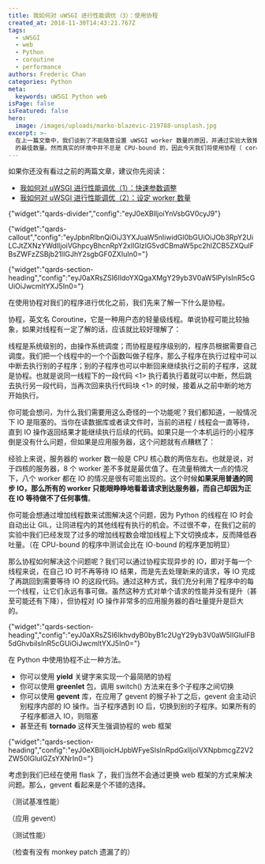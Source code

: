 ```yaml
---
title: 我如何对 uWSGI 进行性能调优（3）：使用协程
created_at: 2018-11-30T14:43:21.767Z
tags:
  - uWSGI
  - web
  - Python
  - coroutine
  - performance
authors: Frederic Chan
categories: Python
meta:
  keywords: uWSGI Python web
isPage: false
isFeatured: false
hero:
  image: /images/uploads/marko-blazevic-219788-unsplash.jpg
excerpt: >-
  在上一篇文章中，我们谈到了不能随意设置 uWSGI worker 数量的原因，并通过实验大致推算出了在 CPU-bound 的程序中 worker
  的最佳数量。然而真实的环境中并不总是 CPU-bound 的，因此今天我们将使用协程（ coroutine ）来优化 IO-bound 时的情况。
---
```

如果你还没有看过之前的两篇文章，建议你先阅读：

* [我如何对 uWSGI 进行性能调优（1）：快速参数调整](https://blog.admirable.pro/posts/uwsgi-performance-tuning/)
* [我如何对 uWSGI 进行性能调优（2）：设定 worker 数量](https://blog.admirable.pro/posts/uwsgi-performance-tuning-2/)

{"widget":"qards-divider","config":"eyJ0eXBlIjoiYnVsbGV0cyJ9"}

{"widget":"qards-callout","config":"eyJpbnRlbnQiOiJ3YXJuaW5nIiwidGl0bGUiOiJOb3RpY2UiLCJtZXNzYWdlIjoiVGhpcyBhcnRpY2xlIGlzIG5vdCBmaW5pc2hlZCB5ZXQuIFBsZWFzZSBjb21lIGJhY2sgbGF0ZXIuIn0="}

{"widget":"qards-section-heading","config":"eyJ0aXRsZSI6IldoYXQgaXMgY29yb3V0aW5lPyIsInR5cGUiOiJwcmltYXJ5In0="}

在使用协程对我们的程序进行优化之前，我们先来了解一下什么是协程。

协程，英文名 Coroutine，它是一种用户态的轻量级线程。单说协程可能比较抽象，如果对线程有一定了解的话，应该就比较好理解了：

线程是系统级别的，由操作系统调度；而协程是程序级别的，程序员根据需要自己调度。我们把一个线程中的一个个函数叫做子程序，那么子程序在执行过程中可以中断去执行别的子程序；别的子程序也可以中断回来继续执行之前的子程序，这就是协程。也就是说同一线程下的一段代码 <1> 执行着执行着就可以中断，然后跳去执行另一段代码，当再次回来执行代码块 <1> 的时候，接着从之前中断的地方开始执行。

你可能会想问，为什么我们需要用这么奇怪的一个功能呢？我们都知道，一般情况下 IO 是阻塞的。当你在读数据库或者读文件时，当前的进程 / 线程会一直等待，直到 IO 操作返回结果才能继续执行后续的代码。如果只是一个本机运行的小程序倒是没有什么问题，但如果是应用服务器，这个问题就有点糟糕了：

经验上来说，服务器的 worker 数一般是 CPU 核心数的两倍左右。也就是说，对于四核的服务器，8 个 worker 差不多就是最优值了。在流量稍微大一点的情况下，八个 worker 都在 IO 的情况是很有可能出现的。这个时候**如果采用普通的同步 IO，那么所有的 worker 只能眼睁睁地看着请求到达服务器，而自己却因为正在 IO 等待做不了任何事情**。

你可能会想通过增加线程数来试图解决这个问题，因为 Python 的线程在 IO 时会自动出让 GIL，让同进程内的其他线程有执行的机会。不过很不幸，在我们之前的实验中我们已经发现了过多的增加线程数会增加线程上下文切换成本，反而降低吞吐量。（在  CPU-bound 的程序中测试会比在 IO-bound 的程序更加明显）

那么协程如何解决这个问题呢？我们可以通过协程实现异步的 IO，即对于每一个线程来说，在自己 IO 时不再等待 IO 结果，而是先去处理新来的请求，等 IO 完成了再跳回到需要等待 IO 的这段代码。通过这种方式，我们充分利用了程序中的每一个线程，让它们永远有事可做。虽然这种方式对单个请求的性能并没有提升（甚至可能还有下降），但协程对 IO 操作非常多的应用服务器的吞吐量提升是巨大的。

{"widget":"qards-section-heading","config":"eyJ0aXRsZSI6IkhvdyB0byB1c2UgY29yb3V0aW5lIGluIFB5dGhvbiIsInR5cGUiOiJwcmltYXJ5In0="}

在 Python 中使用协程不止一种方法。

* 你可以使用 **yield** 关键字来实现一个最简陋的协程
* 你可以使用 **greenlet** 包，调用 switch() 方法来在多个子程序之间切换
* 你可以使用 **gevent** 库，在应用了 gevent 的猴子补丁之后，gevent 会主动识别程序内部的 IO 操作。当子程序遇到 IO 后，切换到别的子程序。如果所有的子程序都进入 IO，则阻塞
* 甚至还有 **tornado** 这样天生强调协程的 web 框架

{"widget":"qards-section-heading","config":"eyJ0eXBlIjoicHJpbWFyeSIsInRpdGxlIjoiVXNpbmcgZ2V2ZW50IGluIGZsYXNrIn0="}

考虑到我们已经在使用 flask 了，我们当然不会通过更换 web 框架的方式来解决问题。那么，gevent 看起来是个不错的选择。

（测试基准性能）

（应用 gevent）

（测试性能）

（检查有没有 monkey patch 遗漏了的）
